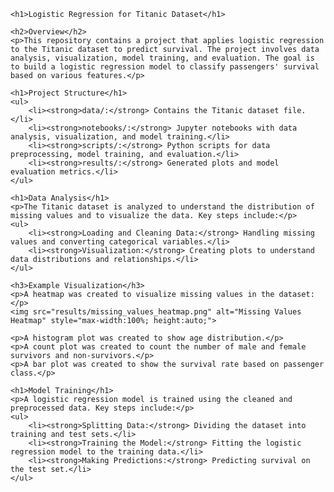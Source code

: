     <h1>Logistic Regression for Titanic Dataset</h1>

    <h2>Overview</h2>
    <p>This repository contains a project that applies logistic regression to the Titanic dataset to predict survival. The project involves data analysis, visualization, model training, and evaluation. The goal is to build a logistic regression model to classify passengers' survival based on various features.</p>

    <h1>Project Structure</h1>
    <ul>
        <li><strong>data/:</strong> Contains the Titanic dataset file.</li>
        <li><strong>notebooks/:</strong> Jupyter notebooks with data analysis, visualization, and model training.</li>
        <li><strong>scripts/:</strong> Python scripts for data preprocessing, model training, and evaluation.</li>
        <li><strong>results/:</strong> Generated plots and model evaluation metrics.</li>
    </ul>

    <h1>Data Analysis</h1>
    <p>The Titanic dataset is analyzed to understand the distribution of missing values and to visualize the data. Key steps include:</p>
    <ul>
        <li><strong>Loading and Cleaning Data:</strong> Handling missing values and converting categorical variables.</li>
        <li><strong>Visualization:</strong> Creating plots to understand data distributions and relationships.</li>
    </ul>

    <h3>Example Visualization</h3>
    <p>A heatmap was created to visualize missing values in the dataset:</p>
    <img src="results/missing_values_heatmap.png" alt="Missing Values Heatmap" style="max-width:100%; height:auto;">
    
    <p>A histogram plot was created to show age distribution.</p>
    <p>A count plot was created to count the number of male and female survivors and non-survivors.</p>
    <p>A bar plot was created to show the survival rate based on passenger class.</p>

    <h1>Model Training</h1>
    <p>A logistic regression model is trained using the cleaned and preprocessed data. Key steps include:</p>
    <ul>
        <li><strong>Splitting Data:</strong> Dividing the dataset into training and test sets.</li>
        <li><strong>Training the Model:</strong> Fitting the logistic regression model to the training data.</li>
        <li><strong>Making Predictions:</strong> Predicting survival on the test set.</li>
    </ul>